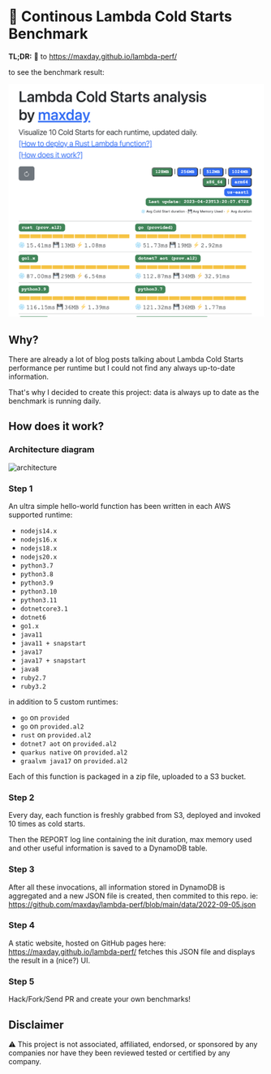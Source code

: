 # 🔄 Continous Lambda Cold Starts Benchmark 

**TL;DR:** 👀 to https://maxday.github.io/lambda-perf/

to see the benchmark result: 

![screenshot](https://github.com/maxday/lambda-perf/blob/main/docs/screenshot.png)

## Why?

There are already a lot of blog posts talking about Lambda Cold Starts performance per runtime but I could not find any always up-to-date information. 

That's why I decided to create this project: data is always up to date as the benchmark is running daily.

## How does it work?

### Architecture diagram

![architecture](https://github.com/maxday/lambda-perf/blob/main/docs/architecture.png?raw=true)

### Step 1
An ultra simple hello-world function has been written in each AWS supported runtime:
- `nodejs14.x`
- `nodejs16.x`
- `nodejs18.x`
- `nodejs20.x`
- `python3.7`
- `python3.8`
- `python3.9`
- `python3.10`
- `python3.11`
- `dotnetcore3.1`
- `dotnet6`
- `go1.x`
- `java11`
- `java11 + snapstart`
- `java17`
- `java17 + snapstart`
- `java8`
- `ruby2.7`
- `ruby3.2`

in addition to 5 custom runtimes:
- `go` on `provided`
- `go` on `provided.al2`
- `rust` on `provided.al2`
- `dotnet7 aot` on `provided.al2`
- `quarkus native` on `provided.al2`
- `graalvm java17` on `provided.al2`

Each of this function is packaged in a zip file, uploaded to a S3 bucket.

### Step 2

Every day, each function is freshly grabbed from S3, deployed and invoked 10 times as cold starts.

Then the REPORT log line containing the init duration, max memory used and other useful information is saved to a DynamoDB table.

### Step 3

After all these invocations, all information stored in DynamoDB is aggregated and a new JSON file is created, then commited to this repo. ie: https://github.com/maxday/lambda-perf/blob/main/data/2022-09-05.json

### Step 4

A static website, hosted on GitHub pages here: https://maxday.github.io/lambda-perf/ fetches this JSON file and displays the result in a (nice?) UI.

### Step 5

Hack/Fork/Send PR and create your own benchmarks!

## Disclaimer

⚠️ This project is not associated, affiliated, endorsed, or sponsored by any companies nor have they been reviewed tested or certified by any company.
